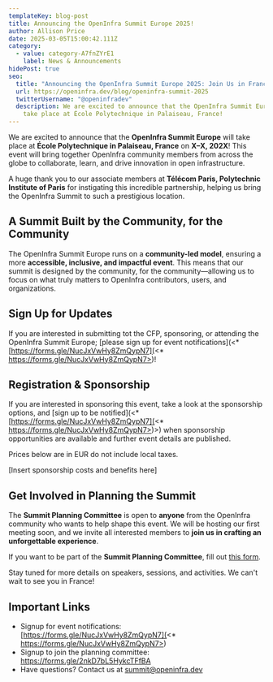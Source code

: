 ```yaml
---
templateKey: blog-post
title: Announcing the OpenInfra Summit Europe 2025!
author: Allison Price
date: 2025-03-05T15:00:42.111Z
category:
  - value: category-A7fnZYrE1
    label: News & Announcements
hidePost: true
seo:
  title: "Announcing the OpenInfra Summit Europe 2025: Join Us in France!"
  url: https://openinfra.dev/blog/openinfra-summit-2025
  twitterUsername: "@openinfradev"
  description: We are excited to announce that the OpenInfra Summit Europe will
    take place at École Polytechnique in Palaiseau, France!
---
```

We are excited to announce that the **OpenInfra Summit Europe** will take place at **École Polytechnique in Palaiseau, France** on **X–X, 202X**! This event will bring together OpenInfra community members from across the globe to collaborate, learn, and drive innovation in open infrastructure.

A huge thank you to our associate members at **Télécom Paris, Polytechnic Institute of Paris** for instigating this incredible partnership, helping us bring the OpenInfra Summit to such a prestigious location.

## A Summit Built by the Community, for the Community

The OpenInfra Summit Europe runs on a **community-led model**, ensuring a more **accessible, inclusive, and impactful event**. This means that our summit is designed by the community, for the community—allowing us to focus on what truly matters to OpenInfra contributors, users, and organizations.

## Sign Up for Updates

If you are interested in submitting tot the CFP, sponsoring, or attending the OpenInfra Summit Europe; [please sign up for event notifications](<* [https://forms.gle/NucJxVwHy8ZmQypN7](<* https://forms.gle/NucJxVwHy8ZmQypN7>)!

## Registration & Sponsorship

If you are interested in sponsoring this event, take a look at the sponsorship options, and [sign up to be notified](<* [https://forms.gle/NucJxVwHy8ZmQypN7](<* https://forms.gle/NucJxVwHy8ZmQypN7>)>) when sponsorship opportunities are available and further event details are published.

Prices below are in EUR do not include local taxes.



\[Insert sponsorship costs and benefits here]

## Get Involved in Planning the Summit

The **Summit Planning Committee** is open to **anyone** from the OpenInfra community who wants to help shape this event. We will be hosting our first meeting soon, and we invite all interested members to **join us in crafting an unforgettable experience**.

If you want to be part of the **Summit Planning Committee**, fill out [this form](https://forms.gle/U7mbkY5QoJy2g7XdA).

Stay tuned for more details on speakers, sessions, and activities. We can't wait to see you in France!

## Important Links

* Signup for event notifications: [https://forms.gle/NucJxVwHy8ZmQypN7](<* https://forms.gle/NucJxVwHy8ZmQypN7>)
* Signup to join the planning committee: <https://forms.gle/2nkD7bL5HykcTFfBA>
* Have questions? Contact us at [summit@openinfra.dev](mailto:summit@openinfra.dev)